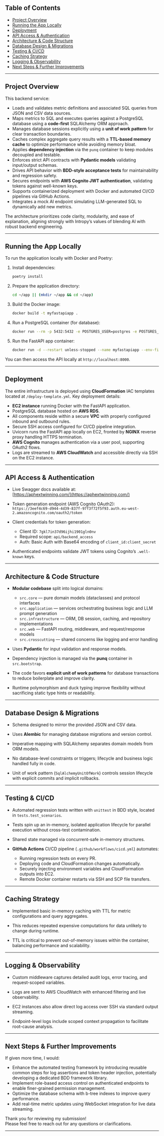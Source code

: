 ## Table of Contents

- [Project Overview](#project-overview)  
- [Running the App Locally](#running-the-app-locally)  
- [Deployment](#deployment)  
- [API Access & Authentication](#api-access--authentication)  
- [Architecture & Code Structure](#architecture--code-structure)  
- [Database Design & Migrations](#database-design--migrations)  
- [Testing & CI/CD](#testing--cicd)  
- [Caching Strategy](#caching-strategy)  
- [Logging & Observability](#logging--observability)  
- [Next Steps & Further Improvements](#next-steps--further-improvements)  

---

## Project Overview

This backend service:

- Loads and validates metric definitions and associated SQL queries from JSON and CSV data sources.  
- Maps metrics to SQL and executes queries against a PostgreSQL database using a **code-first** SQLAlchemy ORM approach.  
- Manages database sessions explicitly using a **unit of work pattern** for clear transaction boundaries.  
- Caches complex aggregate query results with a **TTL-based memory cache** to optimize performance while avoiding memory bloat.  
- Applies **dependency injection** via the `punq` container to keep modules decoupled and testable.  
- Enforces strict API contracts with **Pydantic models** validating input/output schemas.  
- Drives API behavior with **BDD-style acceptance tests** for maintainability and regression safety.  
- Secures endpoints with **AWS Cognito JWT authentication**, validating tokens against well-known keys.  
- Supports containerized deployment with Docker and automated CI/CD pipelines via GitHub Actions.  
- Integrates a mock AI endpoint simulating LLM-generated SQL to dynamically add new metrics.  

The architecture prioritizes code clarity, modularity, and ease of explanation, aligning strongly with Intropy’s values of blending AI with robust backend engineering.

---

## Running the App Locally

To run the application locally with Docker and Poetry:

1. Install dependencies:

    ```bash
    poetry install
    ```

2. Prepare the application directory:

    ```bash
    cd ~/app || (mkdir ~/app && cd ~/app)
    ```

3. Build the Docker image:

    ```bash
    docker build -t myfastapiapp .
    ```

4. Run a PostgreSQL container (for database):

    ```bash
    docker run --rm -p 5432:5432 -e POSTGRES_USER=postgres -e POSTGRES_PASSWORD=postgres -e POSTGRES_DB=testdb postgres
    ```

5. Run the FastAPI app container:

    ```bash
    docker run -d --restart unless-stopped --name myfastapiapp --env-file ../.env -p 8000:8000 myfastapiapp
    ```

You can then access the API locally at `http://localhost:8000`.

---

## Deployment

The entire infrastructure is deployed using **CloudFormation** IAC templates located at `/deploy-template.yml`. Key deployment details:

- **EC2 instance** running Docker with the FastAPI application.
- PostgreSQL database hosted on **AWS RDS**.
- All components reside within a secure **VPC** with properly configured inbound and outbound rules.
- Secure SSH access configured for CI/CD pipeline integration.
- Uvicorn runs the FastAPI app locally on EC2, fronted by **NGINX** reverse proxy handling HTTPS termination.
- **AWS Cognito** manages authentication via a user pool, supporting OAuth2 flows.
- Logs are streamed to **AWS CloudWatch** and accessible directly via SSH on the EC2 instance.

---

## API Access & Authentication

- Live Swagger docs available at:  
  [https://aphextwinning.com/](https://aphextwinning.com/)

- Token generation endpoint (AWS Cognito OAuth2):  
  `https://3eef4c69-d944-4d39-837f-97f3f72f5f93.auth.eu-west-2.amazoncognito.com/oauth2/token`

- Client credentials for token generation:  
  - Client ID: `7gkl7in37d96ijhi1901gln0nv`  
  - Required scope: `api/backend_access`  
  - Auth: Basic Auth with Base64 encoding of `client_id:client_secret`

- Authenticated endpoints validate JWT tokens using Cognito’s `.well-known` keys.

---

## Architecture & Code Structure

- **Modular codebase** split into logical domains:  
  - `src.core` — pure domain models (dataclasses) and protocol interfaces  
  - `src.application` — services orchestrating business logic and LLM prompt generation  
  - `src.infrastructure` — ORM, DB session, caching, and repository implementations  
  - `src.web` — FastAPI routing, middleware, and request/response models  
  - `src.crosscutting` — shared concerns like logging and error handling

- Uses **Pydantic** for input validation and response models.

- Dependency injection is managed via the **punq** container in `src.bootstrap`.

- The code favors **explicit unit of work patterns** for database transactions to reduce boilerplate and improve clarity.

- Runtime polymorphism and duck typing improve flexibility without sacrificing static type hints or readability.

---

## Database Design & Migrations

- Schema designed to mirror the provided JSON and CSV data.

- Uses **Alembic** for managing database migrations and version control.

- Imperative mapping with SQLAlchemy separates domain models from ORM models.

- No database-level constraints or triggers; lifecycle and business logic handled fully in code.

- Unit of work pattern (`SqlAlchemyUnitOfWork`) controls session lifecycle with explicit commits and implicit rollbacks.

---

## Testing & CI/CD

- Automated regression tests written with `unittest` in BDD style, located in `tests.test_scenarios`.

- Tests spin up an in-memory, isolated application lifecycle for parallel execution without cross-test contamination.

- Shared state managed via concurrent-safe in-memory structures.

- **GitHub Actions** CI/CD pipeline (`.github/workflows/cicd.yml`) automates:

  - Running regression tests on every PR.
  - Deploying code and CloudFormation changes automatically.
  - Securely injecting environment variables and CloudFormation outputs into EC2.
  - Remote Docker container restarts via SSH and SCP file transfers.

---

## Caching Strategy

- Implemented basic in-memory caching with TTL for metric configurations and query aggregates.

- This reduces repeated expensive computations for data unlikely to change during runtime.

- TTL is critical to prevent out-of-memory issues within the container, balancing performance and scalability.

---

## Logging & Observability

- Custom middleware captures detailed audit logs, error tracing, and request-scoped variables.

- Logs are sent to AWS CloudWatch with enhanced filtering and live observability.

- EC2 instances also allow direct log access over SSH via standard output streaming.

- Endpoint-level logs include scoped context propagation to facilitate root-cause analysis.

---

## Next Steps & Further Improvements

If given more time, I would:

- Enhance the automated testing framework by introducing reusable common steps for log assertions and token header injection, potentially developing a dedicated BDD framework library.  
- Implement role-based access control on authenticated endpoints to enable finer-grained permission management.  
- Optimize the database schema with b-tree indexes to improve query performance.  
- Add real-time metric updates using WebSocket integration for live data streaming.  

Thank you for reviewing my submission!  
Please feel free to reach out for any questions or clarifications.

---

